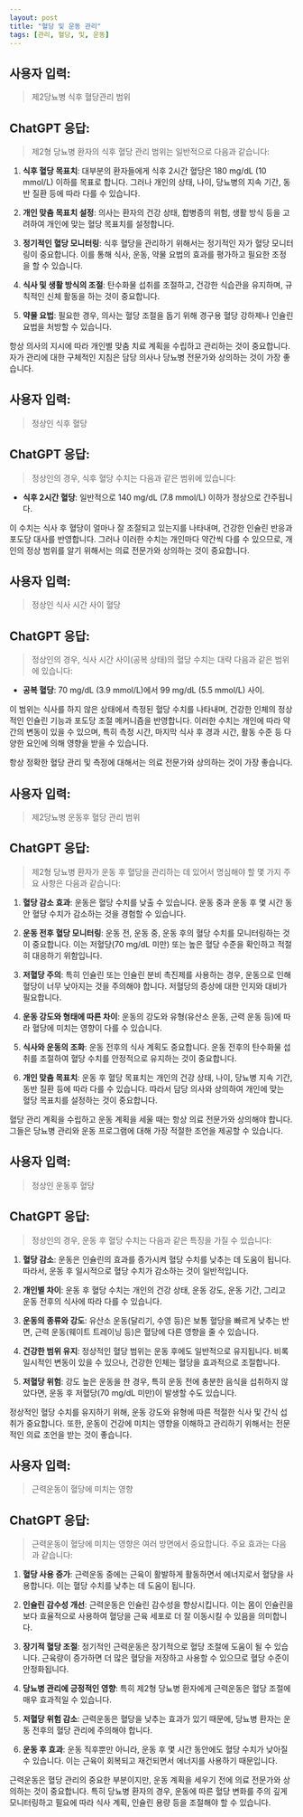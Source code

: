 ```yaml
---
layout: post
title: "혈당 및 운동 관리"
tags: [관리, 혈당, 및, 운동]
---
```


## 사용자 입력:
> 제2당뇨병 식후 혈당관리 범위

## ChatGPT 응답:
> 제2형 당뇨병 환자의 식후 혈당 관리 범위는 일반적으로 다음과 같습니다:

1. **식후 혈당 목표치**: 대부분의 환자들에게 식후 2시간 혈당은 180 mg/dL (10 mmol/L) 이하를 목표로 합니다. 그러나 개인의 상태, 나이, 당뇨병의 지속 기간, 동반 질환 등에 따라 다를 수 있습니다.

2. **개인 맞춤 목표치 설정**: 의사는 환자의 건강 상태, 합병증의 위험, 생활 방식 등을 고려하여 개인에 맞는 혈당 목표치를 설정합니다.

3. **정기적인 혈당 모니터링**: 식후 혈당을 관리하기 위해서는 정기적인 자가 혈당 모니터링이 중요합니다. 이를 통해 식사, 운동, 약물 요법의 효과를 평가하고 필요한 조정을 할 수 있습니다.

4. **식사 및 생활 방식의 조절**: 탄수화물 섭취를 조절하고, 건강한 식습관을 유지하며, 규칙적인 신체 활동을 하는 것이 중요합니다.

5. **약물 요법**: 필요한 경우, 의사는 혈당 조절을 돕기 위해 경구용 혈당 강하제나 인슐린 요법을 처방할 수 있습니다.

항상 의사의 지시에 따라 개인별 맞춤 치료 계획을 수립하고 관리하는 것이 중요합니다. 자가 관리에 대한 구체적인 지침은 담당 의사나 당뇨병 전문가와 상의하는 것이 가장 좋습니다.

## 사용자 입력:
> 정상인 식후 혈당

## ChatGPT 응답:
> 정상인의 경우, 식후 혈당 수치는 다음과 같은 범위에 있습니다:

- **식후 2시간 혈당**: 일반적으로 140 mg/dL (7.8 mmol/L) 이하가 정상으로 간주됩니다.

이 수치는 식사 후 혈당이 얼마나 잘 조절되고 있는지를 나타내며, 건강한 인슐린 반응과 포도당 대사를 반영합니다. 그러나 이러한 수치는 개인마다 약간씩 다를 수 있으므로, 개인의 정상 범위를 알기 위해서는 의료 전문가와 상의하는 것이 중요합니다.

## 사용자 입력:
> 정상인 식사 시간 사이 혈당

## ChatGPT 응답:
> 정상인의 경우, 식사 시간 사이(공복 상태)의 혈당 수치는 대략 다음과 같은 범위에 있습니다:

- **공복 혈당**: 70 mg/dL (3.9 mmol/L)에서 99 mg/dL (5.5 mmol/L) 사이.

이 범위는 식사를 하지 않은 상태에서 측정된 혈당 수치를 나타내며, 건강한 인체의 정상적인 인슐린 기능과 포도당 조절 메커니즘을 반영합니다. 이러한 수치는 개인에 따라 약간의 변동이 있을 수 있으며, 특히 측정 시간, 마지막 식사 후 경과 시간, 활동 수준 등 다양한 요인에 의해 영향을 받을 수 있습니다. 

항상 정확한 혈당 관리 및 측정에 대해서는 의료 전문가와 상의하는 것이 가장 좋습니다.

## 사용자 입력:
> 제2당뇨병 운동후 혈당 관리 범위

## ChatGPT 응답:
> 제2형 당뇨병 환자가 운동 후 혈당을 관리하는 데 있어서 명심해야 할 몇 가지 주요 사항은 다음과 같습니다:

1. **혈당 감소 효과**: 운동은 혈당 수치를 낮출 수 있습니다. 운동 중과 운동 후 몇 시간 동안 혈당 수치가 감소하는 것을 경험할 수 있습니다.

2. **운동 전후 혈당 모니터링**: 운동 전, 운동 중, 운동 후의 혈당 수치를 모니터링하는 것이 중요합니다. 이는 저혈당(70 mg/dL 미만) 또는 높은 혈당 수준을 확인하고 적절히 대응하기 위함입니다.

3. **저혈당 주의**: 특히 인슐린 또는 인슐린 분비 촉진제를 사용하는 경우, 운동으로 인해 혈당이 너무 낮아지는 것을 주의해야 합니다. 저혈당의 증상에 대한 인지와 대비가 필요합니다.

4. **운동 강도와 형태에 따른 차이**: 운동의 강도와 유형(유산소 운동, 근력 운동 등)에 따라 혈당에 미치는 영향이 다를 수 있습니다.

5. **식사와 운동의 조화**: 운동 전후의 식사 계획도 중요합니다. 운동 전후의 탄수화물 섭취를 조절하여 혈당 수치를 안정적으로 유지하는 것이 중요합니다.

6. **개인 맞춤 목표치**: 운동 후 혈당 목표치는 개인의 건강 상태, 나이, 당뇨병 지속 기간, 동반 질환 등에 따라 다를 수 있습니다. 따라서 담당 의사와 상의하여 개인에 맞는 혈당 목표치를 설정하는 것이 중요합니다.

혈당 관리 계획을 수립하고 운동 계획을 세울 때는 항상 의료 전문가와 상의해야 합니다. 그들은 당뇨병 관리와 운동 프로그램에 대해 가장 적절한 조언을 제공할 수 있습니다.

## 사용자 입력:
> 정상인 운동후 혈당

## ChatGPT 응답:
> 정상인의 경우, 운동 후 혈당 수치는 다음과 같은 특징을 가질 수 있습니다:

1. **혈당 감소**: 운동은 인슐린의 효과를 증가시켜 혈당 수치를 낮추는 데 도움이 됩니다. 따라서, 운동 후 일시적으로 혈당 수치가 감소하는 것이 일반적입니다.

2. **개인별 차이**: 운동 후 혈당 수치는 개인의 건강 상태, 운동 강도, 운동 기간, 그리고 운동 전후의 식사에 따라 다를 수 있습니다.

3. **운동의 종류와 강도**: 유산소 운동(달리기, 수영 등)은 보통 혈당을 빠르게 낮추는 반면, 근력 운동(웨이트 트레이닝 등)은 혈당에 다른 영향을 줄 수 있습니다.

4. **건강한 범위 유지**: 정상적인 혈당 범위는 운동 후에도 일반적으로 유지됩니다. 비록 일시적인 변동이 있을 수 있으나, 건강한 인체는 혈당을 효과적으로 조절합니다.

5. **저혈당 위험**: 강도 높은 운동을 한 경우, 특히 운동 전에 충분한 음식을 섭취하지 않았다면, 운동 후 저혈당(70 mg/dL 미만)이 발생할 수도 있습니다.

정상적인 혈당 수치를 유지하기 위해, 운동 강도와 유형에 따른 적절한 식사 및 간식 섭취가 중요합니다. 또한, 운동이 건강에 미치는 영향을 이해하고 관리하기 위해서는 전문적인 의료 조언을 받는 것이 좋습니다.

## 사용자 입력:
> 근력운동이 혈당에 미치는 영향

## ChatGPT 응답:
> 근력운동이 혈당에 미치는 영향은 여러 방면에서 중요합니다. 주요 효과는 다음과 같습니다:

1. **혈당 사용 증가**: 근력운동 중에는 근육이 활발하게 활동하면서 에너지로서 혈당을 사용합니다. 이는 혈당 수치를 낮추는 데 도움이 됩니다.

2. **인슐린 감수성 개선**: 근력운동은 인슐린 감수성을 향상시킵니다. 이는 몸이 인슐린을 보다 효율적으로 사용하여 혈당을 근육 세포로 더 잘 이동시킬 수 있음을 의미합니다.

3. **장기적 혈당 조절**: 정기적인 근력운동은 장기적으로 혈당 조절에 도움이 될 수 있습니다. 근육량이 증가하면 더 많은 혈당을 저장하고 사용할 수 있으므로 혈당 수준이 안정화됩니다.

4. **당뇨병 관리에 긍정적인 영향**: 특히 제2형 당뇨병 환자에게 근력운동은 혈당 조절에 매우 효과적일 수 있습니다. 

5. **저혈당 위험 감소**: 근력운동은 혈당을 낮추는 효과가 있기 때문에, 당뇨병 환자는 운동 전후의 혈당 관리에 주의해야 합니다. 

6. **운동 후 효과**: 운동 직후뿐만 아니라, 운동 후 몇 시간 동안에도 혈당 수치가 낮아질 수 있습니다. 이는 근육이 회복되고 재건되면서 에너지를 사용하기 때문입니다.

근력운동은 혈당 관리의 중요한 부분이지만, 운동 계획을 세우기 전에 의료 전문가와 상의하는 것이 중요합니다. 특히 당뇨병 환자의 경우, 운동에 따른 혈당 변화를 주의 깊게 모니터링하고 필요에 따라 식사 계획, 인슐린 용량 등을 조절해야 할 수 있습니다.

